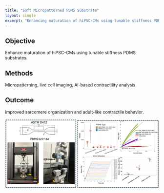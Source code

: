 ```yaml
---
title: "Soft Micropatterned PDMS Substrate"
layout: single
excerpt: "Enhancing maturation of hiPSC-CMs using tunable stiffness PDMS substrates."
---
```

## Objective
Enhance maturation of hiPSC-CMs using tunable stiffness PDMS substrates.

## Methods
Micropatterning, live cell imaging, AI-based contractility analysis.

## Outcome
Improved sarcomere organization and adult-like contractile behavior.

<img src="/assets/images/Uniaxial_Testing.png" alt="Micropatterned Substrate" width="600"/>
